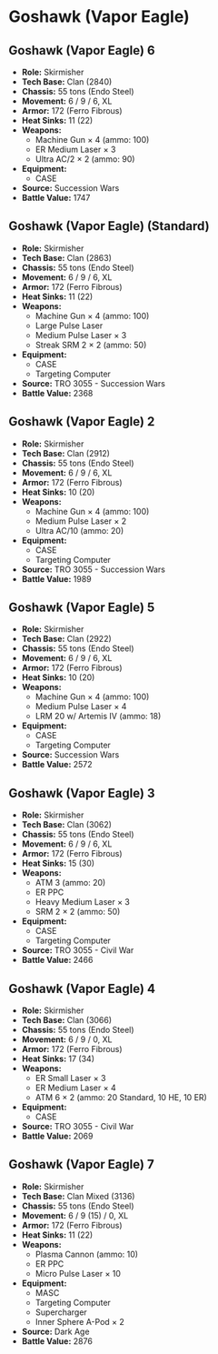 # Goshawk (Vapor Eagle)
## Goshawk (Vapor Eagle) 6
- **Role:** Skirmisher
- **Tech Base:** Clan (2840)
- **Chassis:** 55 tons (Endo Steel)
- **Movement:** 6 / 9 / 6, XL
- **Armor:** 172 (Ferro Fibrous)
- **Heat Sinks:** 11 (22)
- **Weapons:**
  - Machine Gun × 4 (ammo: 100)
  - ER Medium Laser × 3
  - Ultra AC/2 × 2 (ammo: 90)
- **Equipment:**
  - CASE
- **Source:** Succession Wars
- **Battle Value:** 1747

## Goshawk (Vapor Eagle) (Standard)
- **Role:** Skirmisher
- **Tech Base:** Clan (2863)
- **Chassis:** 55 tons (Endo Steel)
- **Movement:** 6 / 9 / 6, XL
- **Armor:** 172 (Ferro Fibrous)
- **Heat Sinks:** 11 (22)
- **Weapons:**
  - Machine Gun × 4 (ammo: 100)
  - Large Pulse Laser
  - Medium Pulse Laser × 3
  - Streak SRM 2 × 2 (ammo: 50)
- **Equipment:**
  - CASE
  - Targeting Computer
- **Source:** TRO 3055 - Succession Wars
- **Battle Value:** 2368

## Goshawk (Vapor Eagle) 2
- **Role:** Skirmisher
- **Tech Base:** Clan (2912)
- **Chassis:** 55 tons (Endo Steel)
- **Movement:** 6 / 9 / 6, XL
- **Armor:** 172 (Ferro Fibrous)
- **Heat Sinks:** 10 (20)
- **Weapons:**
  - Machine Gun × 4 (ammo: 100)
  - Medium Pulse Laser × 2
  - Ultra AC/10 (ammo: 20)
- **Equipment:**
  - CASE
  - Targeting Computer
- **Source:** TRO 3055 - Succession Wars
- **Battle Value:** 1989

## Goshawk (Vapor Eagle) 5
- **Role:** Skirmisher
- **Tech Base:** Clan (2922)
- **Chassis:** 55 tons (Endo Steel)
- **Movement:** 6 / 9 / 6, XL
- **Armor:** 172 (Ferro Fibrous)
- **Heat Sinks:** 10 (20)
- **Weapons:**
  - Machine Gun × 4 (ammo: 100)
  - Medium Pulse Laser × 4
  - LRM 20 w/ Artemis IV (ammo: 18)
- **Equipment:**
  - CASE
  - Targeting Computer
- **Source:** Succession Wars
- **Battle Value:** 2572

## Goshawk (Vapor Eagle) 3
- **Role:** Skirmisher
- **Tech Base:** Clan (3062)
- **Chassis:** 55 tons (Endo Steel)
- **Movement:** 6 / 9 / 6, XL
- **Armor:** 172 (Ferro Fibrous)
- **Heat Sinks:** 15 (30)
- **Weapons:**
  - ATM 3 (ammo: 20)
  - ER PPC
  - Heavy Medium Laser × 3
  - SRM 2 × 2 (ammo: 50)
- **Equipment:**
  - CASE
  - Targeting Computer
- **Source:** TRO 3055 - Civil War
- **Battle Value:** 2466

## Goshawk (Vapor Eagle) 4
- **Role:** Skirmisher
- **Tech Base:** Clan (3066)
- **Chassis:** 55 tons (Endo Steel)
- **Movement:** 6 / 9 / 0, XL
- **Armor:** 172 (Ferro Fibrous)
- **Heat Sinks:** 17 (34)
- **Weapons:**
  - ER Small Laser × 3
  - ER Medium Laser × 4
  - ATM 6 × 2 (ammo: 20 Standard, 10 HE, 10 ER)
- **Equipment:**
  - CASE
- **Source:** TRO 3055 - Civil War
- **Battle Value:** 2069

## Goshawk (Vapor Eagle) 7
- **Role:** Skirmisher
- **Tech Base:** Clan Mixed (3136)
- **Chassis:** 55 tons (Endo Steel)
- **Movement:** 6 / 9 (15) / 0, XL
- **Armor:** 172 (Ferro Fibrous)
- **Heat Sinks:** 11 (22)
- **Weapons:**
  - Plasma Cannon (ammo: 10)
  - ER PPC
  - Micro Pulse Laser × 10
- **Equipment:**
  - MASC
  - Targeting Computer
  - Supercharger
  - Inner Sphere A-Pod × 2
- **Source:** Dark Age
- **Battle Value:** 2876

